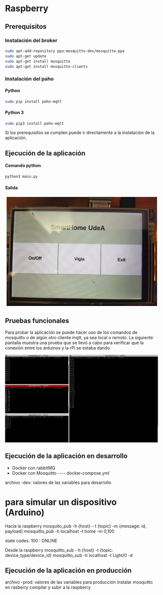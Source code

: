 # Raspberry #

## Prerequisitos ##

### Instalación del broker ###

```bash
sudo apt-add-repository ppa:mosquitto-dev/mosquitto-ppa
sudo apt-get update
sudo apt-get install mosquitto
sudo apt-get install mosquitto-clients
```

### Instalación del paho ###

#### Python ####

```bash
sudo pip install paho-mqtt
```

#### Python 3 ####

```bash
sudo pip3 install paho-mqtt
```

Si los prerequisitos se cumplen puede ir directamente a la instalación de la aplicación.

## Ejecución de la aplicación ##

#### Comando python ####

```bash
python3 main.py
```

#### Salida ####

![rasp](gateway_raspberry.jpg)

## Pruebas funcionales ##

Para probar la aplicación se puede hacer uso de los comandos de mosquitto o de algún otro cliente mqtt, ya sea local o 
remoto. La siguiente pantalla muestra una prueba que se llevó a cabo para verificar que la conexión entre los arduinos 
y la rPi se estaba dando.

![debug](debug_con_mosquitto.jpg)


## Ejecución de la aplicación en desarrollo ##
- Docker con rabbitMQ
- Docker con Mosquitto
---- docker-compose.yml

archivo -dev: valores de las variables para desarrollo
# para simular un dispositivo (Arduino)
Hacia la raspberry
mosquito_pub -h {host} - t {topic} -m {message: id, payload}
mosquitto_pub -h localhost -t home -m 0,100

state codes:
100 : ONLINE


Desde la raspberry
mosquitto_sub - h {host} -t {topic: device_type/device_id}
mosquitto_sub -h localhost -t Light/0 -d 

## Ejecución de la aplicación en producción ##
archivo -prod: valores de las variables para producción
instalar mosquitto en rasberry 
compilar y subir a la raspberry